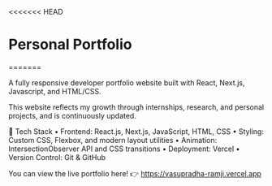 <<<<<<< HEAD

# Personal Portfolio
=======

A fully responsive developer portfolio website built with React, Next.js, Javascript, and HTML/CSS.

This website reflects my growth through internships, research, and personal projects, and is continuously updated.

🧩 Tech Stack
	•	Frontend: React.js, Next.js, JavaScript, HTML, CSS
	•	Styling: Custom CSS, Flexbox, and modern layout utilities
	•	Animation: IntersectionObserver API and CSS transitions
	•	Deployment: Vercel
	•	Version Control: Git & GitHub

You can view the live portfolio here!
👉 https://vasupradha-ramji.vercel.app

